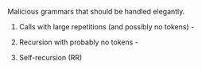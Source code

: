 Malicious grammars that should be handled elegantly.  
  
  1. Calls with large repetitions (and possibly no tokens) -

  2. Recursion with probably no tokens -

  3. Self-recursion (RR)



